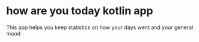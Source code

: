 # how are you today kotlin app
 This app helps you keep statistics on how your days went and your general mood
